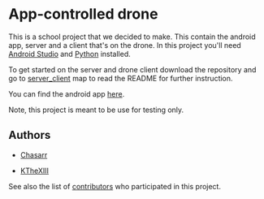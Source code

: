 # App-controlled drone
This is a school project that we decided to make. This contain the android app, server and a client that's on the drone.
In this project you'll need [Android Studio](https://developer.android.com/studio/) and [Python](https://www.python.org/) installed.

To get started on the server and drone client download the repository and go to [server_client](https://github.com/KTheXIII/app-controlled-drone/tree/master/server_client) map to read the README for further instruction.

You can find the android app [here](https://github.com/Chasarr/DronePack).

Note, this project is meant to be use for testing only.

## Authors

* [Chasarr](https://github.com/Chasarr)

* [KTheXIII](https://github.com/KTheXIII)

See also the list of [contributors](https://github.com/KTheXIII/app-controlled-drone/graphs/contributors) who participated in this project.
